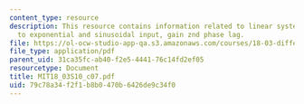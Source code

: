 ```yaml
---
content_type: resource
description: This resource contains information related to linear system response
  to exponential and sinusoidal input, gain znd phase lag.
file: https://ol-ocw-studio-app-qa.s3.amazonaws.com/courses/18-03-differential-equations-spring-2010/79c78a34f2f1b8b0470b6426de9c34f0_MIT18_03S10_c07.pdf
file_type: application/pdf
parent_uid: 31ca35fc-ab40-f2e5-4441-76c14fd2ef05
resourcetype: Document
title: MIT18_03S10_c07.pdf
uid: 79c78a34-f2f1-b8b0-470b-6426de9c34f0
---
```

